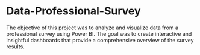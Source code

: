 # Data-Professional-Survey
The objective of this project was to analyze and visualize data from a professional survey using Power BI. The goal was to create interactive and insightful dashboards that provide a comprehensive overview of the survey results.
